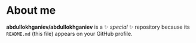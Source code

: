 # About me


**abdullokhganiev/abdullokhganiev** is a ✨ _special_ ✨ repository because its `README.md` (this file) appears on your GitHub profile.



